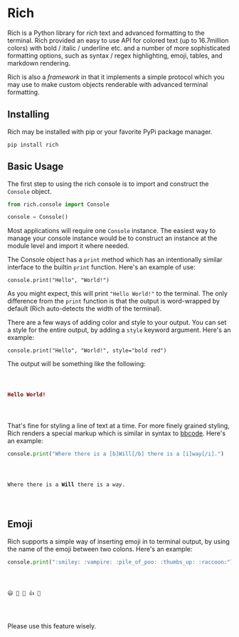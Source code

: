 # Rich

Rich is a Python library for _rich_ text and advanced formatting to the terminal. Rich provided an easy to use API for colored text (up to 16.7million colors) with bold / italic / underline etc. and a number of more sophisticated formatting options, such as syntax / regex highlighting, emoji, tables, and markdown rendering.

Rich is also a _framework_ in that it implements a simple protocol which you may use to make custom objects renderable with advanced terminal formatting.

## Installing

Rich may be installed with pip or your favorite PyPi package manager.

```
pip install rich
```

## Basic Usage

The first step to using the rich console is to import and construct the `Console` object.

```python
from rich.console import Console

console = Console()
```

Most applications will require one `Console` instance. The easiest way to manage your console instance would be to construct an instance at the module level and import it where needed.

The Console object has a `print` method which has an intentionally similar interface to the builtin `print` function. Here's an example of use:

```
console.print("Hello", "World!")
```

As you might expect, this will print `"Hello World!"` to the terminal. The only difference from the `print` function is that the output is word-wrapped by default (Rich auto-detects the width of the terminal).

There are a few ways of adding color and style to your output. You can set a style for the entire output, by adding a `style` keyword argument. Here's an example:

```
console.print("Hello", "World!", style="bold red")
```

The output will be something like the following:

<code>
        <pre style="font-family:Menlo,'DejaVu Sans Mono',consolas,'Courier New',monospace"><span style="color: #800000; font-weight: bold">Hello World! 
</span></pre>
    </code>

That's fine for styling a line of text at a time. For more finely grained styling, Rich renders a special markup which is similar in syntax to [bbcode](https://en.wikipedia.org/wiki/BBCode). Here's an example:

```python
console.print("Where there is a [b]Will[/b] there is a [i]way[/i].")
```

<code>
        <pre style="font-family:Menlo,'DejaVu Sans Mono',consolas,'Courier New',monospace">
Where there is a <span style="font-weight: bold">Will</span> there is a <span style="font-style: italic">way</span>. 
</pre>
    </code>

## Emoji

Rich supports a simple way of inserting emoji in to terminal output, by using the name of the emoji between two colons. Here's an example:

```python
console.print(":smiley: :vampire: :pile_of_poo: :thumbs_up: :raccoon:")
```

<code>
        <pre style="font-family:Menlo,'DejaVu Sans Mono',consolas,'Courier New',monospace">😃 🧛 💩 👍 🦝 
</pre>
    </code>

Please use this feature wisely.
